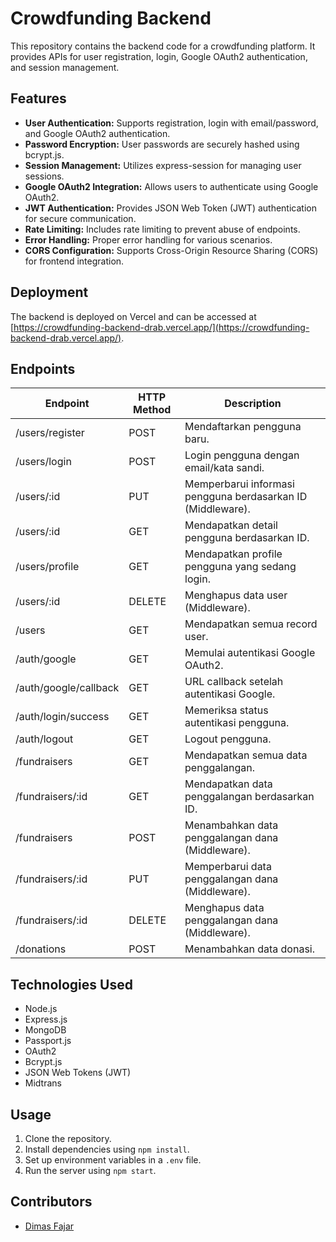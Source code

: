 # Crowdfunding Backend

This repository contains the backend code for a crowdfunding platform. It provides APIs for user registration, login, Google OAuth2 authentication, and session management.

## Features

- **User Authentication:** Supports registration, login with email/password, and Google OAuth2 authentication.
- **Password Encryption:** User passwords are securely hashed using bcrypt.js.
- **Session Management:** Utilizes express-session for managing user sessions.
- **Google OAuth2 Integration:** Allows users to authenticate using Google OAuth2.
- **JWT Authentication:** Provides JSON Web Token (JWT) authentication for secure communication.
- **Rate Limiting:** Includes rate limiting to prevent abuse of endpoints.
- **Error Handling:** Proper error handling for various scenarios.
- **CORS Configuration:** Supports Cross-Origin Resource Sharing (CORS) for frontend integration.

## Deployment

The backend is deployed on Vercel and can be accessed at [https://crowdfunding-backend-drab.vercel.app/](https://crowdfunding-backend-drab.vercel.app/).

## Endpoints

| Endpoint                  | HTTP Method | Description |
| ------------------------- | ----------- | ----------- |
| /users/register           | POST        | Mendaftarkan pengguna baru. |
| /users/login              | POST        | Login pengguna dengan email/kata sandi. |
| /users/:id                | PUT         | Memperbarui informasi pengguna berdasarkan ID (Middleware). |
| /users/:id                | GET         | Mendapatkan detail pengguna berdasarkan ID. |
| /users/profile            | GET         | Mendapatkan profile pengguna yang sedang login. |
| /users/:id                | DELETE      | Menghapus data user (Middleware). |
| /users                    | GET         | Mendapatkan semua record user. |
| /auth/google              | GET         | Memulai autentikasi Google OAuth2. |
| /auth/google/callback     | GET         | URL callback setelah autentikasi Google. |
| /auth/login/success       | GET         | Memeriksa status autentikasi pengguna. |
| /auth/logout              | GET         | Logout pengguna. |
| /fundraisers              | GET         | Mendapatkan semua data penggalangan. |
| /fundraisers/:id          | GET         | Mendapatkan data penggalangan berdasarkan ID. |
| /fundraisers              | POST        | Menambahkan data penggalangan dana (Middleware). |
| /fundraisers/:id          | PUT         | Memperbarui data penggalangan dana (Middleware). |
| /fundraisers/:id          | DELETE      | Menghapus data penggalangan dana (Middleware). |
| /donations                | POST        | Menambahkan data donasi. |

## Technologies Used

- Node.js
- Express.js
- MongoDB
- Passport.js
- OAuth2
- Bcrypt.js
- JSON Web Tokens (JWT)
- Midtrans

## Usage

1. Clone the repository.
2. Install dependencies using `npm install`.
3. Set up environment variables in a `.env` file.
4. Run the server using `npm start`.

## Contributors

- [Dimas Fajar](https://github.com/SideeID)
